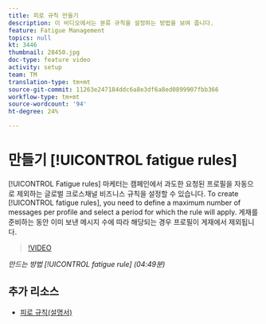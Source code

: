```yaml
---
title: 피로 규칙 만들기
description: 이 비디오에서는 분류 규칙을 설정하는 방법을 보여 줍니다.
feature: Fatigue Management
topics: null
kt: 3446
thumbnail: 28450.jpg
doc-type: feature video
activity: setup
team: TM
translation-type: tm+mt
source-git-commit: 11263e247184ddc6a8e3df6a8ed0899907fbb366
workflow-type: tm+mt
source-wordcount: '94'
ht-degree: 24%

---
```



# 만들기 [!UICONTROL fatigue rules]

[!UICONTROL Fatigue rules] 마케터는 캠페인에서 과도한 요청된 프로필을 자동으로 제외하는 글로벌 크로스채널 비즈니스 규칙을 설정할 수 있습니다.
To create [!UICONTROL fatigue rules], you need to define a maximum number of messages per profile and select a period for which the rule will apply. 게재를 준비하는 동안 이미 보낸 메시지 수에 따라 해당되는 경우 프로필이 게재에서 제외됩니다.

>[!VIDEO](https://video.tv.adobe.com/v/28450?quality=12)

*만드는 방법 [!UICONTROL fatigue rule] (04:49분)*

## 추가 리소스

* [피로 규칙(설명서)](https://docs.adobe.com/content/help/en/campaign-standard/using/administrating/working-with-typology-rules/fatigue-rules.html)
